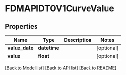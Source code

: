 # FDMAPIDTOV1CurveValue

## Properties
Name | Type | Description | Notes
------------ | ------------- | ------------- | -------------
**value_date** | **datetime** |  | [optional] 
**value** | **float** |  | [optional] 

[[Back to Model list]](../README.md#documentation-for-models) [[Back to API list]](../README.md#documentation-for-api-endpoints) [[Back to README]](../README.md)

